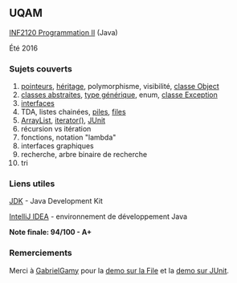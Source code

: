 ## UQAM
[INF2120 Programmation II](http://www.etudier.uqam.ca/cours?sigle=INF2120&p=7416) (Java)

Été 2016
### Sujets couverts
1. [pointeurs](/demos/demo1-pointeurs-heritage), [héritage](/demos/demo1-pointeurs-heritage), polymorphisme, visibilité, [classe Object](https://docs.oracle.com/javase/8/docs/api/java/lang/Object.html)
2. [classes abstraites](/demos/demo2-classe-abstraite), [type générique](/demos/demo3-type-generique-array-list), enum, [classe Exception](https://docs.oracle.com/javase/8/docs/api/java/lang/Exception.html)
3. [interfaces](/demos/demo4-interface)
4. TDA, listes chainées, [piles](/cours/cours4), [files](/demos/demo5-tda-file)
5. [ArrayList](/demos/demo3-type-generique-array-list), [iterator()](/demos/demo3-type-generique-array-list), [JUnit](/cours/cours4/)
6. récursion vs itération
7. fonctions, notation "lambda"
8. interfaces graphiques
9. recherche, arbre binaire de recherche
10. tri

### Liens utiles
[JDK](http://www.oracle.com/technetwork/java/javase/downloads/index.html) - Java Development Kit

[IntelliJ IDEA](https://www.jetbrains.com/idea/) - environnement de développement Java

**Note finale: 94/100 - A+**

### Remerciements
Merci à [GabrielGamy](https://github.com/GabrielGamy/INF2120-Demo) pour la [demo sur la File](/demos/demo5-tda-file) et la [demo sur JUnit](/demos/demo-junit).
